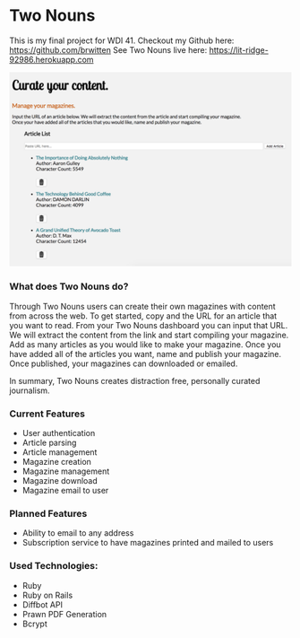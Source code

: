# Two Nouns

This is my final project for WDI 41.
Checkout my Github here: https://github.com/brwitten
See Two Nouns live here: https://lit-ridge-92986.herokuapp.com

![](screenshot.png?raw=true)

### What does Two Nouns do?
Through Two Nouns users can create their own magazines with content from across the web. To get started, copy and the URL for an article that you want to read. From your Two Nouns dashboard you can input that URL. We will extract the content from the link and start compiling your magazine. Add as many articles as you would like to make your magazine. Once you have added all of the articles you want, name and publish your magazine. Once published, your magazines can downloaded or emailed.

In summary, Two Nouns creates distraction free, personally curated journalism.

### Current Features
* User authentication
* Article parsing
* Article management
* Magazine creation
* Magazine management
* Magazine download
* Magazine email to user

### Planned Features
* Ability to email to any address
* Subscription service to have magazines printed and mailed to users

### Used Technologies:
* Ruby
* Ruby on Rails
* Diffbot API
* Prawn PDF Generation
* Bcrypt
